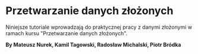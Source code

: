 # Przetwarzanie danych złożonych

Niniejsze tutoriale wprowadzają do praktycznej pracy z danymi złożonymi w ramach kursu "Przetwarzanie danych złożonych".

**By Mateusz Nurek, Kamil Tagowski, Radosław Michalski, Piotr Bródka**
